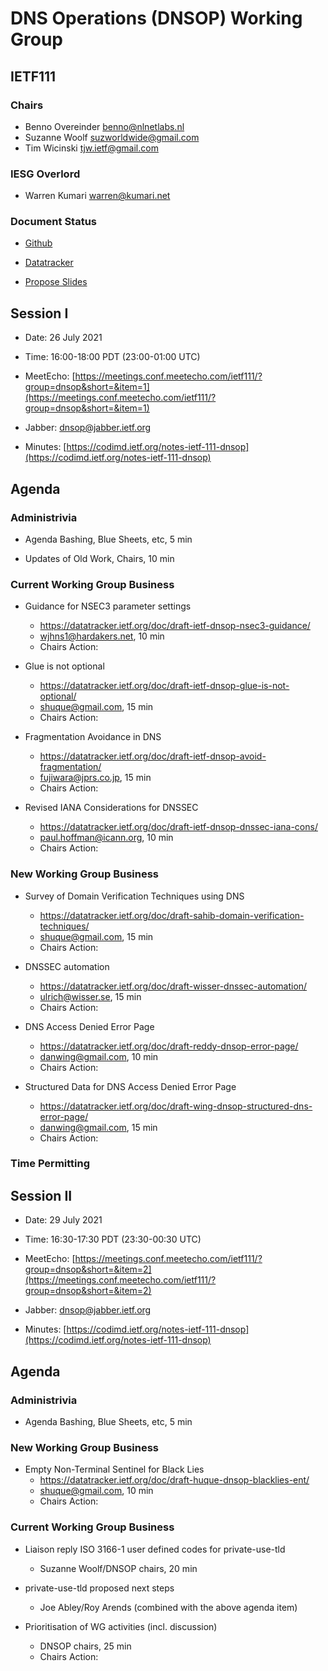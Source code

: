
# DNS Operations (DNSOP) Working Group
## IETF111


### Chairs
* Benno Overeinder [benno@nlnetlabs.nl](benno@nlnetlabs.nl)
* Suzanne Woolf [suzworldwide@gmail.com](suzworldwide@gmail.com)
* Tim Wicinski [tjw.ietf@gmail.com](tjw.ietf@gmail.com)

### IESG Overlord
* Warren Kumari [warren@kumari.net](warren@kumari.net)

### Document Status
* [Github](https://github.com/ietf-wg-dnsop/wg-materials/blob/main/dnsop-document-status.md)
* [Datatracker](https://datatracker.ietf.org/wg/dnsop/documents/)

* [Propose Slides](https://datatracker.ietf.org/meeting/111/session/dnsop)


## Session I

* Date: 26 July 2021
* Time: 16:00-18:00 PDT (23:00-01:00 UTC)
* MeetEcho: [https://meetings.conf.meetecho.com/ietf111/?group=dnsop&short=&item=1](https://meetings.conf.meetecho.com/ietf111/?group=dnsop&short=&item=1)

* Jabber:  [dnsop@jabber.ietf.org](dnsop@jabber.ietf.org)
* Minutes: [https://codimd.ietf.org/notes-ietf-111-dnsop](https://codimd.ietf.org/notes-ietf-111-dnsop)


## Agenda

### Administrivia

* Agenda Bashing, Blue Sheets, etc,  5 min

* Updates of Old Work, Chairs, 10 min

### Current Working Group Business

*   Guidance for NSEC3 parameter settings
    - https://datatracker.ietf.org/doc/draft-ietf-dnsop-nsec3-guidance/
    - wjhns1@hardakers.net, 10 min
    - Chairs Action:

*   Glue is not optional
    - https://datatracker.ietf.org/doc/draft-ietf-dnsop-glue-is-not-optional/
    - shuque@gmail.com, 15 min
    - Chairs Action:

*   Fragmentation Avoidance in DNS
    - https://datatracker.ietf.org/doc/draft-ietf-dnsop-avoid-fragmentation/
    - fujiwara@jprs.co.jp, 15 min
    - Chairs Action:

*   Revised IANA Considerations for DNSSEC
    - https://datatracker.ietf.org/doc/draft-ietf-dnsop-dnssec-iana-cons/
    - paul.hoffman@icann.org, 10 min
    - Chairs Action:

### New Working Group Business

*   Survey of Domain Verification Techniques using DNS
    - https://datatracker.ietf.org/doc/draft-sahib-domain-verification-techniques/
    - shuque@gmail.com, 15 min
    - Chairs Action:

*   DNSSEC automation
    - https://datatracker.ietf.org/doc/draft-wisser-dnssec-automation/
    - ulrich@wisser.se, 15 min
    - Chairs Action:

*   DNS Access Denied Error Page
    - https://datatracker.ietf.org/doc/draft-reddy-dnsop-error-page/
    - danwing@gmail.com, 10 min
    - Chairs Action:

*   Structured Data for DNS Access Denied Error Page
    - https://datatracker.ietf.org/doc/draft-wing-dnsop-structured-dns-error-page/
    - danwing@gmail.com, 15 min
    - Chairs Action:


### Time Permitting


## Session II

* Date: 29 July 2021
* Time: 16:30-17:30 PDT (23:30-00:30 UTC)
* MeetEcho: [https://meetings.conf.meetecho.com/ietf111/?group=dnsop&short=&item=2](https://meetings.conf.meetecho.com/ietf111/?group=dnsop&short=&item=2)

* Jabber:  [dnsop@jabber.ietf.org](dnsop@jabber.ietf.org)
* Minutes: [https://codimd.ietf.org/notes-ietf-111-dnsop](https://codimd.ietf.org/notes-ietf-111-dnsop)


## Agenda

### Administrivia

*   Agenda Bashing, Blue Sheets, etc,  5 min

### New Working Group Business

*   Empty Non-Terminal Sentinel for Black Lies
    - https://datatracker.ietf.org/doc/draft-huque-dnsop-blacklies-ent/
    - shuque@gmail.com, 10 min
    - Chairs Action:

### Current Working Group Business

*   Liaison reply ISO 3166-1 user defined codes for private-use-tld
    - Suzanne Woolf/DNSOP chairs, 20 min

*   private-use-tld proposed next steps
    - Joe Abley/Roy Arends (combined with the above agenda item)

*   Prioritisation of WG activities (incl. discussion)
    - DNSOP chairs, 25 min
    - Chairs Action:


